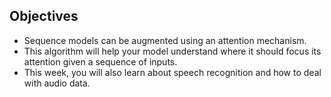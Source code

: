 ## Objectives

- Sequence models can be augmented using an attention mechanism. 
- This algorithm will help your model understand where it should focus its attention given a sequence of inputs. 
- This week, you will also learn about speech recognition and how to deal with audio data.
